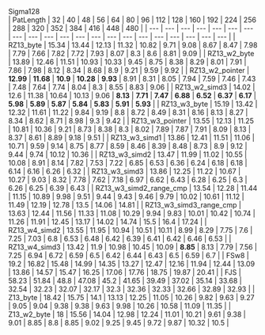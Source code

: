  
Sigma128  
|  PatLength  |  32  |  40  |  48  |  56  |  64  |  80  |  96  |  112  |  128  |  160  |  192  |  224  |  256  |  288  |  320  |  352  |  384  |  416  |  448  |  480  |
| ---  |  ---  |  ---  |  ---  |  ---  |  ---  |  ---  |  ---  |  ---  |  ---  |  ---  |  ---  |  ---  |  ---  |  ---  |  ---  |  ---  |  ---  |  ---  |  ---  |  ---  |
|  RZ13_byte  |  15.34  |  13.44  |  12.13  |  11.32  |  10.82  |  9.71  |  9.08  |  8.67  |  8.47  |  7.98  |  7.79  |  7.66  |  7.82  |  7.72  |  7.93  |  8.07  |  8.3  |  8.6  |  8.81  |  9.09  |
|  RZ13_w2_byte  |  13.89  |  12.46  |  11.51  |  10.93  |  10.33  |  9.45  |  8.75  |  8.38  |  8.29  |  8.01  |  7.91  |  7.86  |  7.98  |  8.12  |  8.34  |  8.68  |  8.9  |  9.21  |  9.59  |  9.92  |
|  RZ13_w2_pointer  |   **12.99**   |   **11.68**   |   **10.9**   |   **10.28**   |   **9.93**   |  8.91  |  8.31  |  8.05  |  7.94  |  7.59  |  7.46  |  7.43  |  7.48  |  7.64  |  7.74  |  8.04  |  8.3  |  8.55  |  8.83  |  9.06  |
|  RZ13_w2_simd3  |  14.02  |  12.6  |  11.38  |  10.64  |  10.13  |  9.06  |   **8.13**   |   **7.71**   |   **7.47**   |   **6.88**   |   **6.52**   |   **6.37**   |   **6.17**   |   **5.98**   |   **5.89**   |   **5.87**   |   **5.84**   |   **5.83**   |   **5.91**   |   **5.93**   |
|  RZ13_w3_byte  |  15.19  |  13.42  |  12.32  |  11.61  |  11.22  |  9.84  |  9.19  |  8.8  |  8.72  |  8.49  |  8.31  |  8.16  |  8.13  |  8.27  |  8.34  |  8.62  |  8.71  |  8.98  |  9.3  |  9.42  |
|  RZ13_w3_pointer  |  13.55  |  12.13  |  11.25  |  10.81  |  10.36  |  9.21  |  8.73  |  8.38  |  8.3  |  8.02  |  7.89  |  7.87  |  7.91  |  8.09  |  8.13  |  8.37  |  8.61  |  8.89  |  9.18  |  9.51  |
|  RZ13_w3_simd1  |  13.86  |  12.41  |  11.51  |  11.06  |  10.71  |  9.59  |  9.14  |  8.75  |  8.77  |  8.59  |  8.46  |  8.39  |  8.48  |  8.73  |  8.9  |  9.12  |  9.44  |  9.74  |  10.12  |  10.36  |
|  RZ13_w3_simd2  |  13.47  |  11.99  |  11.02  |  10.55  |  10.08  |  8.91  |  8.14  |  7.82  |  7.53  |  7.22  |  6.85  |  6.53  |  6.36  |  6.24  |  6.18  |  6.18  |  6.14  |  6.16  |  6.26  |  6.32  |
|  RZ13_w3_simd3  |  13.86  |  12.25  |  11.22  |  10.67  |  10.27  |  9.03  |  8.32  |  7.78  |  7.62  |  7.18  |  6.97  |  6.62  |  6.43  |  6.28  |  6.25  |  6.3  |  6.26  |  6.25  |  6.39  |  6.43  |
|  RZ13_w3_simd2_range_cmp  |  13.54  |  12.28  |  11.44  |  11.15  |  10.89  |  9.98  |  9.51  |  9.44  |  9.43  |  9.46  |  9.79  |  10.02  |  10.61  |  11.12  |  11.49  |  12.19  |  12.78  |  13.5  |  14.06  |  14.81  |
|  RZ13_w3_simd3_range_cmp  |  13.63  |  12.44  |  11.56  |  11.33  |  11.08  |  10.29  |  9.94  |  9.83  |  10.01  |  10.42  |  10.74  |  11.26  |  11.91  |  12.45  |  13.17  |  14.02  |  14.74  |  15.5  |  16.4  |  17.24  |
|  RZ13_w4_simd2  |  13.55  |  11.95  |  10.94  |  10.51  |  10.11  |  8.99  |  8.29  |  7.75  |  7.6  |  7.25  |  7.03  |  6.8  |  6.53  |  6.48  |  6.42  |  6.39  |  6.41  |  6.42  |  6.46  |  6.53  |
|  RZ13_w4_simd3  |  13.42  |  11.9  |  10.98  |  10.45  |  10.09  |   **8.85**   |  8.13  |  7.79  |  7.56  |  7.25  |  6.94  |  6.72  |  6.59  |  6.5  |  6.42  |  6.44  |  6.43  |  6.5  |  6.59  |  6.7  |
|  FSw8  |  19.2  |  16.82  |  15.48  |  14.99  |  14.35  |  13.27  |  12.47  |  12.16  |  11.94  |  12.44  |  13.09  |  13.86  |  14.57  |  15.47  |  16.25  |  17.06  |  17.76  |  18.75  |  19.87  |  20.41  |
|  FJS  |  58.23  |  51.84  |  48.8  |  47.08  |  45.2  |  41.65  |  39.49  |  37.02  |  35.14  |  33.68  |  32.54  |  32.23  |  32.07  |  32.17  |  32.3  |  32.36  |  32.33  |  32.66  |  32.89  |  32.93  |
|  Z13_byte  |  18.42  |  15.75  |  14.1  |  13.13  |  12.25  |  11.05  |  10.26  |  9.82  |  9.63  |  9.27  |  9.05  |  9.04  |  9.38  |  9.38  |  9.63  |  9.98  |  10.26  |  10.58  |  11.09  |  11.35  |
|  Z13_w2_byte  |  18  |  15.56  |  14.04  |  12.98  |  12.24  |  11.01  |  10.21  |  9.61  |  9.38  |  9.01  |  8.85  |  8.8  |  8.85  |  9.02  |  9.25  |  9.45  |  9.72  |  9.87  |  10.32  |  10.5  |
